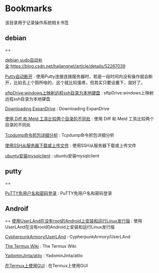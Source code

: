 # Bookmarks
该目录用于记录操作系统相关书签

## debian
==

[debian sudo自动补全](https://blog.csdn.net/hailangnet/article/details/52267039):https://blog.csdn.net/hailangnet/article/details/52267039

[Putty自动断开](https://blog.csdn.net/Lh19931122/article/details/77949719) : 使用Putty连接连接服务器时，若是一段时间内没有操作就会断开，比如去上个厕所啥的，这个就比较蛋疼，但其实只要设置下，就好了。 

[sftpDrive:windows上映射远程ssh目录为本地硬盘](http://www.path8.net/tn/archives/5501) : sftpDrive:windows上映射远程ssh目录为本地硬盘 

[Downloading ExpanDrive](https://www.expandrive.com/download-expandrive/) : Downloading ExpanDrive 

[使用 Diff 和 Meld 工具比较两个目录的不同处](https://blog.csdn.net/qq_36512792/article/details/80344071) : 使用 Diff 和 Meld 工具比较两个目录的不同处 

[Tcpdump命令抓包详细分析](https://www.cnblogs.com/ct20150811/p/9431976.html) : Tcpdump命令抓包详细分析 

[使用SSH从服务器下载或上传文件](https://blog.csdn.net/zhaozhichenghpu/article/details/80975023) : 使用SSH从服务器下载或上传文件 

[ubuntu安装mysqlclient](https://www.cnblogs.com/lajiao/p/9176060.html) : ubuntu安装mysqlclient 

## putty
==

[PuTTY免用户名和密码登录](https://jingyan.baidu.com/article/e3c78d64883e313c4c85f5ea.html) : PuTTY免用户名和密码登录 


## Androif
==
[使用UserLAnd在没有root的Android上安装和运行Linux发行版](https://ywnz.com/linuxsj/3854.html) : 使用UserLAnd在没有root的Android上安装和运行Linux发行版 

[CypherpunkArmory/UserLAnd](https://github.com/CypherpunkArmory/UserLAnd/releases) : CypherpunkArmory/UserLAnd 

[The Termux Wiki](https://wiki.termux.com/wiki/Main_Page) : The Termux Wiki 

[YadominJinta/atilo](https://github.com/YadominJinta/atilo) : YadominJinta/atilo 

[在Termux上使用GUI](https://www.jianshu.com/p/e1f8218c955bn) : 在Termux上使用GUI 


